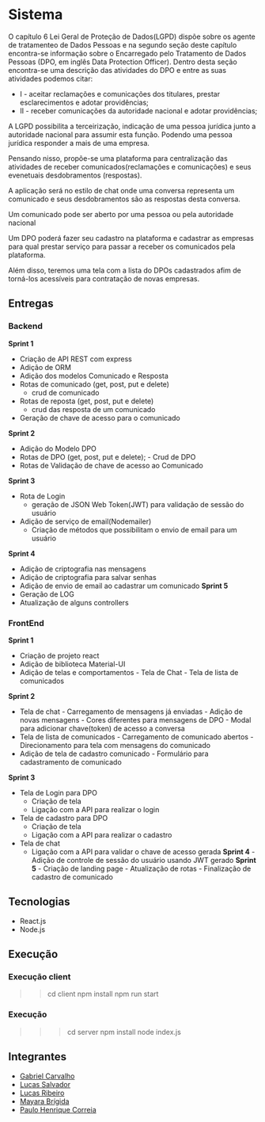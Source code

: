 # Sistema
O capítulo 6 Lei Geral de Proteção de Dados(LGPD) dispõe sobre os agente de tratamenteo de Dados Pessoas e na segundo seção deste capítulo encontra-se informação sobre o Encarregado pelo Tratamento de Dados Pessoas (DPO, em inglês Data Protection Officer). Dentro desta seção encontra-se uma descrição das atividades do DPO e entre as suas atividades podemos citar: 


* I - aceitar reclamações e comunicações dos titulares, prestar esclarecimentos e adotar providências; 
* II - receber comunicações da autoridade nacional e adotar providências; 

A LGPD possibilita a terceirização, indicação de uma pessoa jurídica junto a autoridade nacional para assumir esta função. Podendo uma pessoa jurídica responder a mais de uma empresa.

Pensando nisso, propõe-se uma plataforma para centralização das atividades de receber comunicados(reclamações e comunicações) e seus evenetuais desdobramentos (respostas). 

A aplicação será no estilo de chat onde uma conversa representa um comunicado e seus desdobramentos são as respostas desta conversa.

Um comunicado pode ser aberto por uma pessoa ou pela autoridade nacional

Um DPO poderá fazer seu cadastro na plataforma e cadastrar as empresas para qual prestar serviço para passar a receber os comunicados pela plataforma. 

Além disso, teremos uma tela com a lista do DPOs cadastrados afim de torná-los acessíveis para contratação de novas empresas.


## Entregas
### Backend
  **Sprint 1**
   - Criação de API REST com express
   - Adição de ORM
   - Adição dos modelos Comunicado e Resposta
   - Rotas de comunicado (get, post, put e delete)
     - crud de comunicado
   - Rotas de reposta (get, post, put e delete)
     - crud das resposta de um comunicado
   - Geração de chave de acesso para o comunicado
   
   
  **Sprint 2**
   - Adição do Modelo DPO
   - Rotas de DPO (get, post, put e delete);
    - Crud de DPO
   - Rotas de Validação de chave de acesso ao Comunicado

  **Sprint 3**
  - Rota de Login
    - geração de JSON Web Token(JWT) para validação de sessão do usuário
  - Adição de serviço de email(Nodemailer)
    - Criação de métodos que possibilitam o envio de email para um usuário

  **Sprint 4**
  - Adição de criptografia nas mensagens
  - Adição de criptografia para salvar senhas
  - Adição de envio de email ao cadastrar um comunicado
  **Sprint 5**
  - Geração de LOG
  - Atualização de alguns controllers

### FrontEnd
   **Sprint 1**
   - Criação de projeto react 
   - Adição de biblioteca Material-UI
   - Adição de telas e comportamentos
    - Tela de Chat
    - Tela de lista de comunicados

   **Sprint 2**
   - Tela de chat
    - Carregamento de mensagens já enviadas
    - Adição de novas mensagens
    - Cores diferentes para mensagens de DPO
    - Modal para adicionar chave(token) de acesso a conversa
   - Tela de lista de comunicados
    - Carregamento de comunicado abertos
    - Direcionamento para tela com mensagens do comunicado
   - Adição de tela de cadastro comunicado
    - Formulário para cadastramento de comunicado
  
  **Sprint 3**
   - Tela de Login para DPO
     - Criação de tela
     - Ligação com a API para realizar o login
   - Tela de cadastro para DPO
      - Criação de tela
      - Ligação com a API para realizar o cadastro
   - Tela de chat
     - Ligação com a API para validar o chave de acesso gerada
  **Sprint 4** 
    - Adição de controle de sessão do usuário usando JWT gerado
  **Sprint 5**
    - Criação de landing page
    - Atualização de rotas
    - Finalização de cadastro de comunicado

## Tecnologias

* React.js
* Node.js

## Execução
### Execução client

>> cd client 
>> npm install
>> npm run start

### Execução
>>> cd server
>>> npm install
>>> node index.js

## Integrantes
* [Gabriel Carvalho](https://github.com/Gamebielo)
* [Lucas Salvador](https://github.com/LASalvador)
* [Lucas Ribeiro](https://github.com/lrsonnewend)
* [Mayara Brígida](https://github.com/mayaramedeiros)
* [Paulo Henrique Correia](https://github.com/PauloHenrique7010)
